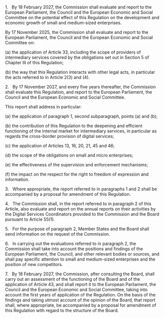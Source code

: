 1.   By 18 February 2027, the Commission shall evaluate and report to the European Parliament, the Council and the European Economic and Social Committee on the potential effect of this Regulation on the development and economic growth of small and medium-sized enterprises.

By 17 November 2025, the Commission shall evaluate and report to the European Parliament, the Council and the European Economic and Social Committee on:

(a) the application of Article 33, including the scope of providers of intermediary services covered by the obligations set out in Section 5 of Chapter III of this Regulation;

(b) the way that this Regulation interacts with other legal acts, in particular the acts referred to in Article 2(3) and (4).

2.   By 17 November 2027, and every five years thereafter, the Commission shall evaluate this Regulation, and report to the European Parliament, the Council and the European Economic and Social Committee.

This report shall address in particular:

(a) the application of paragraph 1, second subparagraph, points (a) and (b);

(b) the contribution of this Regulation to the deepening and efficient functioning of the internal market for intermediary services, in particular as regards the cross-border provision of digital services;

(c) the application of Articles 13, 16, 20, 21, 45 and 46;

(d) the scope of the obligations on small and micro enterprises;

(e) the effectiveness of the supervision and enforcement mechanisms;

(f) the impact on the respect for the right to freedom of expression and information.

3.   Where appropriate, the report referred to in paragraphs 1 and 2 shall be accompanied by a proposal for amendment of this Regulation.

4.   The Commission shall, in the report referred to in paragraph 2 of this Article, also evaluate and report on the annual reports on their activities by the Digital Services Coordinators provided to the Commission and the Board pursuant to Article 55(1).

5.   For the purpose of paragraph 2, Member States and the Board shall send information on the request of the Commission.

6.   In carrying out the evaluations referred to in paragraph 2, the Commission shall take into account the positions and findings of the European Parliament, the Council, and other relevant bodies or sources, and shall pay specific attention to small and medium-sized enterprises and the position of new competitors.

7.   By 18 February 2027, the Commission, after consulting the Board, shall carry out an assessment of the functioning of the Board and of the application of Article 43, and shall report it to the European Parliament, the Council and the European Economic and Social Committee, taking into account the first years of application of the Regulation. On the basis of the findings and taking utmost account of the opinion of the Board, that report shall, where appropriate, be accompanied by a proposal for amendment of this Regulation with regard to the structure of the Board.